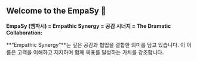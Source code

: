 ## Welcome to the EmpaSy 🙌

**EmpaSy (엠파시) = Empathic Synergy = 공감 시너지 = The Dramatic Collaboration:**

**“Empathic Synergy”**는 깊은 공감과 협업을 결합한 의미를 담고 있습니다.
 이 이름은 고객을 이해하고 지지하며 함께 목표를 달성하는 가치를 강조합니다.
